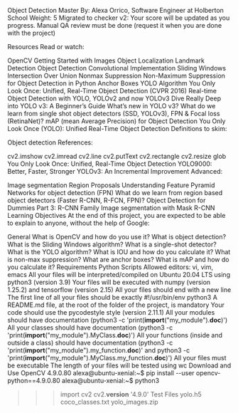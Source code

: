Object Detection
 Master
 By: Alexa Orrico, Software Engineer at Holberton School
 Weight: 5
 Migrated to checker v2: 
 Your score will be updated as you progress.
 Manual QA review must be done (request it when you are done with the project)


Resources
Read or watch:

OpenCV
Getting Started with Images
Object Localization
Landmark Detection
Object Detection
Convolutional Implementation Sliding Windows
Intersection Over Union
Nonmax Suppression
Non-Maximum Suppression for Object Detection in Python
Anchor Boxes
YOLO Algorithm
You Only Look Once: Unified, Real-Time Object Detection (CVPR 2016)
Real-time Object Detection with YOLO, YOLOv2 and now YOLOv3
Dive Really Deep into YOLO v3: A Beginner’s Guide
What’s new in YOLO v3?
What do we learn from single shot object detectors (SSD, YOLOv3), FPN & Focal loss (RetinaNet)?
mAP (mean Average Precision) for Object Detection
You Only Look Once (YOLO): Unified Real-Time Object Detection
Definitions to skim:

Object detection
References:

cv2.imshow
cv2.imread
cv2.line
cv2.putText
cv2.rectangle
cv2.resize
glob
You Only Look Once: Unified, Real-Time Object Detection
YOLO9000: Better, Faster, Stronger
YOLOv3: An Incremental Improvement
Advanced:

Image segmentation
Region Proposals
Understanding Feature Pyramid Networks for object detection (FPN)
What do we learn from region based object detectors (Faster R-CNN, R-FCN, FPN)?
Object Detection for Dummies Part 3: R-CNN Family
Image segmentation with Mask R-CNN
Learning Objectives
At the end of this project, you are expected to be able to explain to anyone, without the help of Google:

General
What is OpenCV and how do you use it?
What is object detection?
What is the Sliding Windows algorithm?
What is a single-shot detector?
What is the YOLO algorithm?
What is IOU and how do you calculate it?
What is non-max suppression?
What are anchor boxes?
What is mAP and how do you calculate it?
Requirements
Python Scripts
Allowed editors: vi, vim, emacs
All your files will be interpreted/compiled on Ubuntu 20.04 LTS using python3 (version 3.9)
Your files will be executed with numpy (version 1.25.2) and tensorflow (version 2.15)
All your files should end with a new line
The first line of all your files should be exactly #!/usr/bin/env python3
A README.md file, at the root of the folder of the project, is mandatory
Your code should use the pycodestyle style (version 2.11.1)
All your modules should have documentation (python3 -c 'print(__import__("my_module").__doc__)')
All your classes should have documentation (python3 -c 'print(__import__("my_module").MyClass.__doc__)')
All your functions (inside and outside a class) should have documentation (python3 -c 'print(__import__("my_module").my_function.__doc__)' and python3 -c 'print(__import__("my_module").MyClass.my_function.__doc__)')
All your files must be executable
The length of your files will be tested using wc
Download and Use OpenCV 4.9.0.80
alexa@ubuntu-xenial:~$ pip install --user opencv-python==4.9.0.80
alexa@ubuntu-xenial:~$ python3
>>> import cv2
>>> cv2.__version__
'4.9.0'
Test Files
yolo.h5
coco_classes.txt
yolo_images.zip
